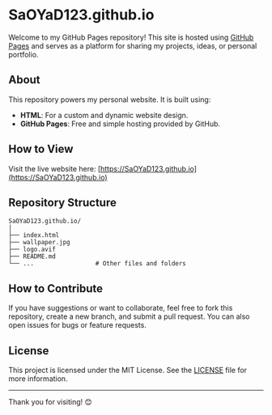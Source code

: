 # SaOYaD123.github.io

Welcome to my GitHub Pages repository! This site is hosted using [GitHub Pages](https://pages.github.com/) and serves as a platform for sharing my projects, ideas, or personal portfolio.

## About

This repository powers my personal website. It is built using:

- **HTML**: For a custom and dynamic website design.
- **GitHub Pages**: Free and simple hosting provided by GitHub.

## How to View

Visit the live website here: [https://SaOYaD123.github.io](https://SaOYaD123.github.io)

## Repository Structure

```
SaOYaD123.github.io/
│
├── index.html          
├── wallpaper.jpg
├── logo.avif          
├── README.md           
└── ...                 # Other files and folders
```

## How to Contribute

If you have suggestions or want to collaborate, feel free to fork this repository, create a new branch, and submit a pull request. You can also open issues for bugs or feature requests.

## License

This project is licensed under the MIT License. See the [LICENSE](LICENSE) file for more information.

---

Thank you for visiting! 😊
